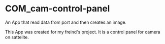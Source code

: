 # COM_cam-control-panel
An App that read data from port and then creates an image.

This App was created for my freind's project.
It is a control panel for camera on sattelite.

